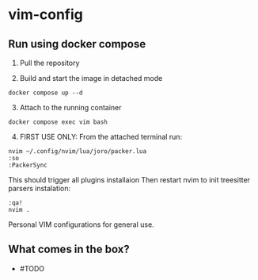 # vim-config

## Run using docker compose

1. Pull the repository

2. Build and start the image in detached mode

``` docker compose up --d ```

3. Attach to the running container

``` docker compose exec vim bash ```

4. FIRST USE ONLY:
From the attached terminal run:
```
nvim ~/.config/nvim/lua/joro/packer.lua
:so
:PackerSync
```
This should trigger all plugins installaion
Then restart nvim to init treesitter parsers instalation:
```
:qa!
nvim .
```
Personal VIM configurations for general use.
## What comes in the box?

- #TODO

